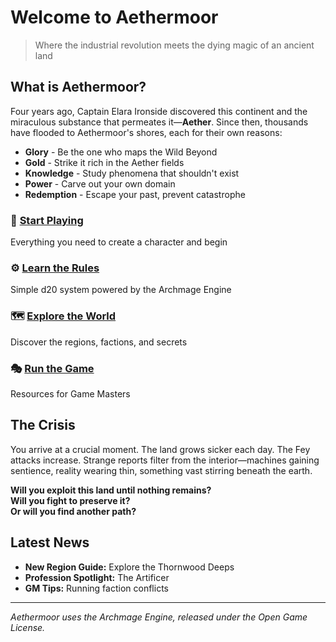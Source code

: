 # Welcome to Aethermoor

> Where the industrial revolution meets the dying magic of an ancient land

## What is Aethermoor?

Four years ago, Captain Elara Ironside discovered this continent and the miraculous substance that permeates it—**Aether**. Since then, thousands have flooded to Aethermoor's shores, each for their own reasons:

- **Glory** - Be the one who maps the Wild Beyond
- **Gold** - Strike it rich in the Aether fields  
- **Knowledge** - Study phenomena that shouldn't exist
- **Power** - Carve out your own domain
- **Redemption** - Escape your past, prevent catastrophe

### 🎲 [Start Playing](players-guide/character-creation.md)
Everything you need to create a character and begin

### ⚙️ [Learn the Rules](rules/basic-rules.md)  
Simple d20 system powered by the Archmage Engine

### 🗺️ [Explore the World](settings/index.md)
Discover the regions, factions, and secrets

### 🎭 [Run the Game](gm-guide/index.md)
Resources for Game Masters

## The Crisis

You arrive at a crucial moment. The land grows sicker each day. The Fey attacks increase. Strange reports filter from the interior—machines gaining sentience, reality wearing thin, something vast stirring beneath the earth.

**Will you exploit this land until nothing remains?**  
**Will you fight to preserve it?**  
**Or will you find another path?**

## Latest News

- **New Region Guide:** Explore the Thornwood Deeps
- **Profession Spotlight:** The Artificer
- **GM Tips:** Running faction conflicts

---

*Aethermoor uses the Archmage Engine, released under the Open Game License.*
